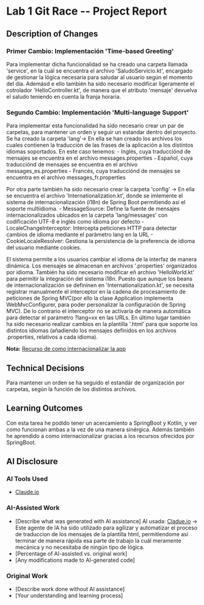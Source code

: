 # Lab 1 Git Race -- Project Report

## Description of Changes
### Primer Cambio: Implementación 'Time-based Greeting' ###
Para implementar dicha funcionalidad se ha creado una carpeta llamada 'service', en la cuál se encuentra el archivo 'SaludoServicio.kt', encargado de gestionar la lógica necesaria para saludar al usuario según el momento del día. Ademásd e ello también ha sido necesario modificar ligeramente el cotrolador 'HelloController.kt', de manera que el atributo 'mensaje' devuelva el saludo teniendo en cuenta la franja horaria.

### Segundo Cambio: Implementación 'Multi-language Support' ###
Para implementar esta funcionalidad ha sido necesario crear un par de carpetas, para mantener un orden y seguir un estandar dentro del proyecto. 
Se ha creado la carpeta 'lang'-> En ella se han creado los archivos los cuales contienen la traducción de las frases de la aplicación a los distintos idiomas soportados. 
En este caso tenemos:
    - Inglés, cuya traducciónd de mensajes se encuentra en el archivo messages.properties
    - Español, cuya traducciónd de mensajes se encuentra en el archivo messages_es.properties
    - Francés, cuya traducciónd de mensajes se encuentra en el archivo messages_fr.properties

Por otra parte también ha sido necesario crear la carpeta 'config' -> En ella se encuentra el archivo 'Internationalization.kt', donde se imlemente el sistema de internacionalización (i18n) de Spring Boot permitiendo así el soporte multiidioma.
    - MessageSource: Define la fuente de mensajes internacionalizados ubicados en la carpeta 'lang/messages' con codificación UTF-8 e inglés como idioma por defecto
    - LocaleChangeInterceptor: Intercepta peticiones HTTP para detectar cambios de idioma mediante el parámetro lang en la URL
    - CookieLocaleResolver: Gestiona la persistencia de la preferencia de idioma del usuario mediante cookies.

El sistema permite a los usuarios cambiar el idioma de la interfaz de manera dinámica. Los mensajes se almacenan en archivos '.properties' organizados por idioma.
También ha sido necesario modificar eñ archivo 'HelloWorld.kt' para permitir la integración del sistema i18n. Puesto que aunque los beans de internacionalización se defininen en 'Internationalization.kt', se necesita registrar manualmente el interceptor en la cadena de procesamiento de peticiones de Spring MVC(por ello la clase Application implementa WebMvcConfigurer, para poder personalizar la configuración de Spring MVC). De lo contrario el interceptor no se activaría de manera automática para detectar el parámetro ?lang=xx en las URLs.
En último lugar también ha sido necesario realizar cambios en la plantilla '.html' para que soporte los distintos idiomas (añadiendo los mensajes definidos en los archivos .properties, relativos a cada idioma).


**Nota:** [Recurso de como internacionalizar la app](https://www.baeldung.com/spring-boot-internationalization)

## Technical Decisions
Para mantener un orden se ha seguido el estandár de organización por carpetas, según la función de los distintos archivos.

## Learning Outcomes
Con esta tarea he podido tener un acercamiento a SpringBoot y Kotlin, y ver como funcionan ambas a la vez de una manera sinérgica. Además también he aprendido a como internacionalizar gracias a los recursos ofrecidos por SpringBoot.

## AI Disclosure
### AI Tools Used
- [Claude.io](https://www.google.com/search?q=claude+ai&rlz=1C1PRUI_enES1037ES1037&oq=cla&gs_lcrp=EgZjaHJvbWUqDggAEEUYJxg7GIAEGIoFMg4IABBFGCcYOxiABBiKBTIGCAEQRRg5MgwIAhAjGCcYgAQYigUyBggDEEUYPDIGCAQQRRg8MgYIBRBFGEEyBggGEEUYPDIGCAcQRRg80gEIMTY4N2owajeoAgCwAgA&sourceid=chrome&ie=UTF-8)

### AI-Assisted Work
- [Describe what was generated with AI assistance]
AI usada: [Cladue.io](https://www.google.com/search?q=claude+ai&rlz=1C1PRUI_enES1037ES1037&oq=cla&gs_lcrp=EgZjaHJvbWUqDggAEEUYJxg7GIAEGIoFMg4IABBFGCcYOxiABBiKBTIGCAEQRRg5MgwIAhAjGCcYgAQYigUyBggDEEUYPDIGCAQQRRg8MgYIBRBFGEEyBggGEEUYPDIGCAcQRRg80gEIMTY4N2owajeoAgCwAgA&sourceid=chrome&ie=UTF-8)
    -> Este agente de IA ha sido utilizado para agilizar y automatizar el proceso de traduccion de los mensajes de la plantilla html, permitiendome así terminar de manera rápida esa parte de trabajo la cuál meramente mecánica y no necesitaba de ningún tipo de lógica.
- [Percentage of AI-assisted vs. original work]
- [Any modifications made to AI-generated code]

### Original Work
- [Describe work done without AI assistance]
- [Your understanding and learning process]